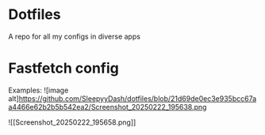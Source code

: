 # Dotfiles 
A repo for all my configs in diverse apps

# Fastfetch config
Examples:
![image alt]https://github.com/SleepyyDash/dotfiles/blob/21d69de0ec3e935bcc67aa4466e62b2b5b542ea2/Screenshot_20250222_195638.png

![[Screenshot_20250222_195658.png]]
